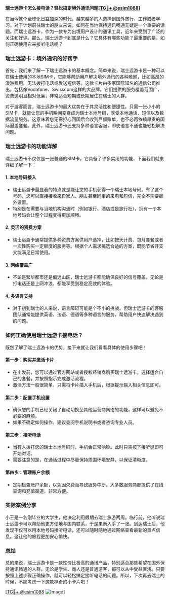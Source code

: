 **瑞士远游卡怎么接电话？轻松搞定境外通讯问题[[TG💪+ @esim1088](https://t.me/s/esim1088)]**

在当今这个全球化日益加深的时代，越来越多的人选择到国外旅行、工作或者学习。对于计划前往瑞士的朋友来说，如何在当地保持通讯畅通无疑是一个重要的话题。而瑞士远游卡，作为一款专为出境用户设计的通讯工具，近年来受到了广泛的关注和好评。那么，瑞士远游卡到底是什么？它具体有哪些功能？最重要的是，如何正确使用它来接听电话呢？

### 瑞士远游卡：境外通讯的好帮手

首先，我们来了解一下瑞士远游卡的基本概念。简单来说，瑞士远游卡是一种可以在瑞士使用的本地SIM卡，它能够帮助用户解决境外通讯的各种难题，比如高昂的漫游费用、无法拨打电话或发送短信等。这款卡片由多家国际知名的通信公司推出，包括像Vodafone、Swisscom这样的大品牌。它们提供的服务覆盖范围广，资费透明且相对低廉，非常适合短期或长期居住在瑞士的人群。

对于游客而言，瑞士远游卡的最大优势在于其灵活性和便捷性。只需一张小小的SIM卡，就能让您的手机瞬间变身成为瑞士本地号码，享受本地通话、短信以及数据流量服务。这意味着您无需担心回国后会收到巨额账单，也不必再依赖昂贵的国际漫游套餐。此外，瑞士远游卡还支持多种语言客服，即使语言不通也能轻松解决问题。

### 瑞士远游卡的功能详解

瑞士远游卡不仅仅是一张普通的SIM卡，它具备了许多实用的功能，下面我们就来详细了解一下：

#### 1. **本地号码接入**
   - 瑞士远游卡最显著的特点就是能让您的手机获得一个瑞士本地号码。有了这个号码，您可以直接接收来自家人、朋友甚至同事的来电和短信，完全不需要额外设置。
   - 特别是在需要与当地机构沟通时（例如银行、酒店或是旅行社），拥有一个本地号码会让整个过程变得更加顺畅。

#### 2. **灵活的资费方案**
   - 瑞士远游卡通常提供多种资费方案供用户选择，比如按天计费、包月套餐或者一次性购买一定额度的服务等。根据个人需求挑选合适的方案，既能节省开支又能满足日常使用。

#### 3. **网络覆盖广**
   - 不论是繁华都市还是偏远山区，瑞士远游卡都能确保良好的信号覆盖。无论是打电话还是上网冲浪，都能享受到稳定高效的体验。

#### 4. **多语言支持**
   - 对于初到瑞士的人来说，语言障碍可能是个不小的挑战。但瑞士远游卡的客服团队通常能提供英语、法语、德语等多种语言的服务，帮助用户快速解决遇到的问题。

### 如何正确使用瑞士远游卡接电话？

既然了解了瑞士远游卡的优势，接下来就让我们看看具体的使用步骤吧！

#### 第一步：购买并激活卡片
   - 在出发前，您可以通过官方网站或者授权经销商购买瑞士远游卡。选择适合自己的套餐，并按照指示完成激活流程。
   - 激活方法一般很简单，只需将卡片插入手机后，根据提示输入相关信息即可。

#### 第二步：配置手机设置
   - 确保您的手机已经关闭了自动切换至其他运营商网络的功能，这样可以避免不必要的麻烦。
   - 如果不确定如何操作，建议查阅手机说明书或者咨询专业人员。

#### 第三步：接听电话
   - 当有人拨打您的瑞士本地号码时，手机会正常响铃。此时只需按下接听键即可开始对话。
   - 需要注意的是，在通话过程中尽量保持周围环境安静，以保证清晰度。

#### 第四步：管理账户余额
   - 定期检查账户余额，以免因欠费而导致服务中断。大多数服务商都提供了在线查询和充值渠道，非常方便。

### 实际案例分享

小王是一名刚毕业的大学生，他决定利用假期去瑞士旅游两周。临行前，他听说瑞士远游卡可以帮助他更方便地与国内联系，于是果断入手了一张。到达瑞士后，他发现不仅可以用本地号码接听电话，还可以随时随地通过网络查看最新的景点信息。这让他的旅程更加安心愉快。

### 总结

总的来说，瑞士远游卡是一款性价比极高的通讯产品，特别适合那些希望在国外保持通讯畅通的人群。无论是学生、商人还是普通游客，都可以从中受益匪浅。只要按照上述步骤正确操作，就可以轻松搞定接听电话的问题。所以，下次再去瑞士的时候，不妨考虑一下这款神奇的小卡片吧！

[[TG💪+ @esim1088](https://t.me/s/esim1088) ![Image](https://i.postimg.cc/4NQfJmqS/Snipaste-2025-05-13-00-14-12.png)]